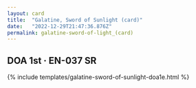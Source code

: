 ```yaml
---
layout: card
title:  "Galatine, Sword of Sunlight (card)"
date:   "2022-12-29T21:47:36.876Z"
permalink: galatine-sword-of-light_(card)
---
```


## DOA 1st &middot; EN-037 SR

{% include templates/galatine-sword-of-sunlight-doa1e.html %}
